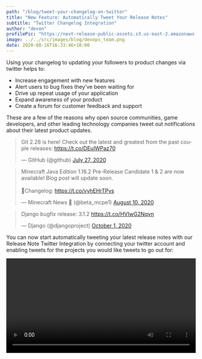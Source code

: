 ```yaml
---
path: "/blog/tweet-your-changelog-on-twitter"
title: "New Feature: Automatically Tweet Your Release Notes"
subtitle: "Twitter Changelog Integration"
author: "devon"
profilePic: "https://next-release-public-assets.s3.us-east-2.amazonaws.com/devon_profile_pic.png"
image: ../../src/images/blog/devops_team.png
date: 2020-08-16T16:33:46+10:00
---
```


Using your changelog to updating your followers to product changes via twitter
helps to:

-   Increase engagement with new features
-   Alert users to bug fixes they’ve been waiting for
-   Drive up repeat usage of your application
-   Expand awareness of your product
-   Create a forum for customer feedback and support

These are a few of the reasons why open source communities, game developers,
and other leading technology companies tweet out notifications about their
latest product updates.

<blockquote class="twitter-tweet"><p lang="en" dir="ltr">Git 2.28 is here! Check out the latest and greatest from the past couple releases: <a href="https://t.co/DEuIWPaz70">https://t.co/DEuIWPaz70</a></p>&mdash; GitHub (@github) <a href="https://twitter.com/github/status/1287794499037605890?ref_src=twsrc%5Etfw">July 27, 2020</a></blockquote> <script async src="https://platform.twitter.com/widgets.js" charset="utf-8"></script>

<blockquote class="twitter-tweet"><p lang="en" dir="ltr">Minecraft Java Edition 1.16.2 Pre-Release Candidate 1 &amp; 2 are now available! Blog post will update soon.<br><br>📝Changelog: <a href="https://t.co/vyhEHrTPys">https://t.co/vyhEHrTPys</a></p>&mdash; Minecraft News 🎃 (@beta_mcpe1) <a href="https://twitter.com/beta_mcpe1/status/1292805867910430720?ref_src=twsrc%5Etfw">August 10, 2020</a></blockquote> <script async src="https://platform.twitter.com/widgets.js" charset="utf-8"></script>

<blockquote class="twitter-tweet"><p lang="en" dir="ltr">Django bugfix release: 3.1.2 <a href="https://t.co/HVIwG2Nqvn">https://t.co/HVIwG2Nqvn</a></p>&mdash; Django (@djangoproject) <a href="https://twitter.com/djangoproject/status/1311545655274467329?ref_src=twsrc%5Etfw">October 1, 2020</a></blockquote> <script async src="https://platform.twitter.com/widgets.js" charset="utf-8"></script>

You can now start automatically tweeting your latest release notes
with our Release Note Twitter Integration by connecting your twitter
account and enabling tweets for the projects you would like tweets to
go out for:

<video style="width: 100%;" controls>
<source src="https://next-release-public-assets.s3.us-east-2.amazonaws.com/twitter_integration.mp4" type="video/mp4">
  <source src="https://next-release-public-assets.s3.us-east-2.amazonaws.com/twitter_integration.webm" type="video/webm">
  Your browser does not support the video tag.
</video>
